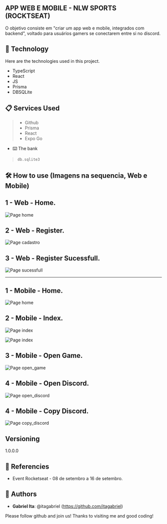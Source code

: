 ## APP WEB E MOBILE - NLW SPORTS (ROCKTSEAT)

O objetivo consiste em "criar um app web e mobile, integrados com backend", voltado para usuários gamers se conectarem entre si no discord.

## 🚀 Technology 
 
Here are the technologies used in this project.

* TypeScript
* React
* JS
* Prisma
* DBSQLite

## 📋 Services Used
 
>* Github
>* Prisma
>* React
>* Expo Go

* ⌨️ The bank
>     db.sqlite3

## 🛠️ How to use (Imagens na sequencia, Web e Mobile)

## 1 - Web - Home.

![Page home](https://github.com/itagabriel/nlw_mobile_web/blob/master/web_home.jpeg)

## 2 - Web - Register.

![Page cadastro](https://github.com/itagabriel/nlw_mobile_web/blob/master/web_cadastro.jpeg)

## 3 - Web - Register Sucessfull.

![Page sucessfull](https://github.com/itagabriel/nlw_mobile_web/blob/master/web_sucessfull.jpeg)

-----------------------------------------------------------------------------------------

## 1 - Mobile - Home.

![Page home](https://github.com/itagabriel/nlw_mobile_web/blob/master/home_web.jpeg)

## 2 - Mobile - Index.

![Page index](https://github.com/itagabriel/nlw_mobile_web/blob/master/index.jpeg)

![Page index](https://github.com/itagabriel/nlw_mobile_web/blob/master/index2.jpeg)

## 3 - Mobile - Open Game.
![Page open_game](https://github.com/itagabriel/nlw_mobile_web/blob/master/open_game2.jpeg)

## 4 - Mobile - Open Discord.
![Page open_discord](https://github.com/itagabriel/nlw_mobile_web/blob/master/open_discord.jpeg)

## 4 - Mobile - Copy Discord.
![Page copy_discord](https://github.com/itagabriel/nlw_mobile_web/blob/master/copy_discord.jpeg)

## Versioning
 
1.0.0.0

## 🎁 Referencies
 
* Event Rocketseat - 08 de setembro a 16 de setembro.
 
## 🎁 Authors
 
* **Gabriel Ita**: @itagabriel (https://github.com/itagabriel)
 
Please follow github and join us!
Thanks to visiting me and good coding!



